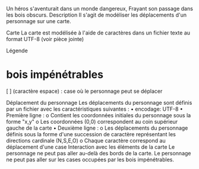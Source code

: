 Un héros s'aventurait dans un monde dangereux, 
Frayant son passage dans les bois obscurs.
Description
Il s'agit de modéliser les déplacements d'un personnage sur une carte.
 
Carte
La carte est modélisée à l'aide de caractères dans un fichier texte au format UTF-8 (voir pièce jointe)
 

Légende
# bois impénétrables
[ ] (caractère espace) : case où le personnage peut se déplacer
 
Déplacement du personnage
Les déplacements du personnage sont définis par un fichier avec les caractéristiques suivantes :
•	encodage: UTF-8
•	Première ligne :
o	Contient les coordonnées initiales du personnage sous la forme "x,y"
o	Les coordonnées (0,0) correspondent au coin supérieur gauche de la carte 
•	Deuxième ligne :
o	Les déplacements du personnage définis sous la forme d'une succession de caractère représentant les directions cardinale (N,S,E,O)
o	Chaque caractère correspond au déplacement d'une case
Interaction avec les éléments de la carte
Le personnage ne peut pas aller au-delà des bords de la carte.
Le personnage ne peut pas aller sur les cases occupées par les bois impénétrables.

